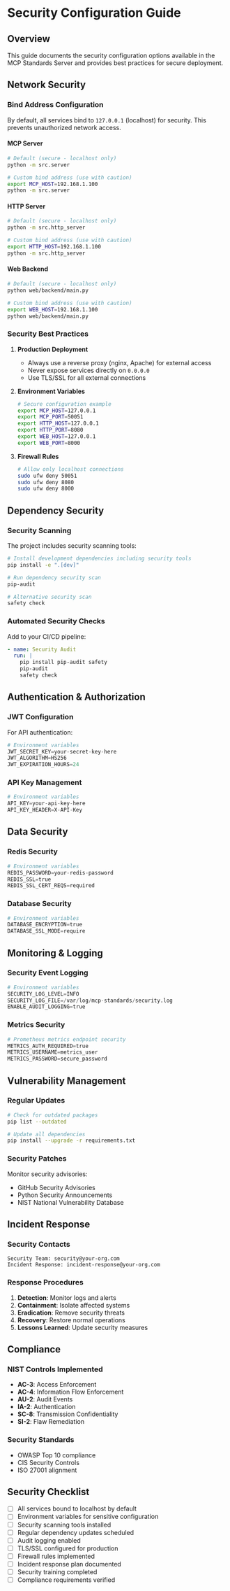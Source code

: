# Security Configuration Guide

## Overview

This guide documents the security configuration options available in the MCP Standards Server and provides best practices for secure deployment.

## Network Security

### Bind Address Configuration

By default, all services bind to `127.0.0.1` (localhost) for security. This prevents unauthorized network access.

#### MCP Server
```bash
# Default (secure - localhost only)
python -m src.server

# Custom bind address (use with caution)
export MCP_HOST=192.168.1.100
python -m src.server
```

#### HTTP Server
```bash
# Default (secure - localhost only)
python -m src.http_server

# Custom bind address (use with caution)
export HTTP_HOST=192.168.1.100
python -m src.http_server
```

#### Web Backend
```bash
# Default (secure - localhost only)
python web/backend/main.py

# Custom bind address (use with caution)
export WEB_HOST=192.168.1.100
python web/backend/main.py
```

### Security Best Practices

1. **Production Deployment**
   - Always use a reverse proxy (nginx, Apache) for external access
   - Never expose services directly on `0.0.0.0`
   - Use TLS/SSL for all external connections

2. **Environment Variables**
   ```bash
   # Secure configuration example
   export MCP_HOST=127.0.0.1
   export MCP_PORT=50051
   export HTTP_HOST=127.0.0.1
   export HTTP_PORT=8080
   export WEB_HOST=127.0.0.1
   export WEB_PORT=8000
   ```

3. **Firewall Rules**
   ```bash
   # Allow only localhost connections
   sudo ufw deny 50051
   sudo ufw deny 8080
   sudo ufw deny 8000
   ```

## Dependency Security

### Security Scanning

The project includes security scanning tools:

```bash
# Install development dependencies including security tools
pip install -e ".[dev]"

# Run dependency security scan
pip-audit

# Alternative security scan
safety check
```

### Automated Security Checks

Add to your CI/CD pipeline:

```yaml
- name: Security Audit
  run: |
    pip install pip-audit safety
    pip-audit
    safety check
```

## Authentication & Authorization

### JWT Configuration

For API authentication:

```python
# Environment variables
JWT_SECRET_KEY=your-secret-key-here
JWT_ALGORITHM=HS256
JWT_EXPIRATION_HOURS=24
```

### API Key Management

```python
# Environment variables
API_KEY=your-api-key-here
API_KEY_HEADER=X-API-Key
```

## Data Security

### Redis Security

```python
# Environment variables
REDIS_PASSWORD=your-redis-password
REDIS_SSL=true
REDIS_SSL_CERT_REQS=required
```

### Database Security

```python
# Environment variables
DATABASE_ENCRYPTION=true
DATABASE_SSL_MODE=require
```

## Monitoring & Logging

### Security Event Logging

```python
# Environment variables
SECURITY_LOG_LEVEL=INFO
SECURITY_LOG_FILE=/var/log/mcp-standards/security.log
ENABLE_AUDIT_LOGGING=true
```

### Metrics Security

```python
# Prometheus metrics endpoint security
METRICS_AUTH_REQUIRED=true
METRICS_USERNAME=metrics_user
METRICS_PASSWORD=secure_password
```

## Vulnerability Management

### Regular Updates

```bash
# Check for outdated packages
pip list --outdated

# Update all dependencies
pip install --upgrade -r requirements.txt
```

### Security Patches

Monitor security advisories:
- GitHub Security Advisories
- Python Security Announcements
- NIST National Vulnerability Database

## Incident Response

### Security Contacts

```
Security Team: security@your-org.com
Incident Response: incident-response@your-org.com
```

### Response Procedures

1. **Detection**: Monitor logs and alerts
2. **Containment**: Isolate affected systems
3. **Eradication**: Remove security threats
4. **Recovery**: Restore normal operations
5. **Lessons Learned**: Update security measures

## Compliance

### NIST Controls Implemented

- **AC-3**: Access Enforcement
- **AC-4**: Information Flow Enforcement
- **AU-2**: Audit Events
- **IA-2**: Authentication
- **SC-8**: Transmission Confidentiality
- **SI-2**: Flaw Remediation

### Security Standards

- OWASP Top 10 compliance
- CIS Security Controls
- ISO 27001 alignment

## Security Checklist

- [ ] All services bound to localhost by default
- [ ] Environment variables for sensitive configuration
- [ ] Security scanning tools installed
- [ ] Regular dependency updates scheduled
- [ ] Audit logging enabled
- [ ] TLS/SSL configured for production
- [ ] Firewall rules implemented
- [ ] Incident response plan documented
- [ ] Security training completed
- [ ] Compliance requirements verified